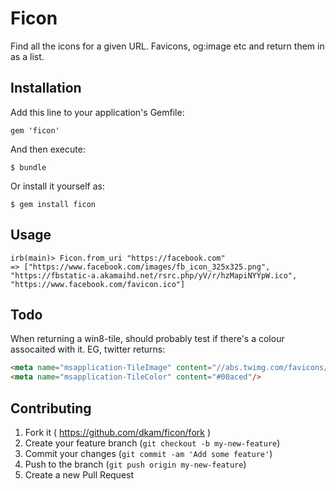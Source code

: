 # Ficon

Find all the icons for a given URL.  Favicons, og:image etc and return them in as a list.

## Installation

Add this line to your application's Gemfile:

    gem 'ficon'

And then execute:

    $ bundle

Or install it yourself as:

    $ gem install ficon

## Usage

    irb(main)> Ficon.from_uri "https://facebook.com"
    => ["https://www.facebook.com/images/fb_icon_325x325.png", "https://fbstatic-a.akamaihd.net/rsrc.php/yV/r/hzMapiNYYpW.ico", "https://www.facebook.com/favicon.ico"]

## Todo

When returning a win8-tile, should probably test if there's a colour assocaited with it. EG, twitter returns:

````html
<meta name="msapplication-TileImage" content="//abs.twimg.com/favicons/win8-tile-144.png"/>
<meta name="msapplication-TileColor" content="#00aced"/>
````


## Contributing

1. Fork it ( https://github.com/dkam/ficon/fork )
2. Create your feature branch (`git checkout -b my-new-feature`)
3. Commit your changes (`git commit -am 'Add some feature'`)
4. Push to the branch (`git push origin my-new-feature`)
5. Create a new Pull Request
